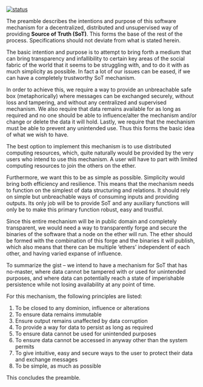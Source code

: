 [![status](https://img.shields.io/badge/status-Open-blue?style=for-the-badge&logo=appveyor)](https://img.shields.io/badge/status-Open-blue)

The preamble describes the intentions and purpose of this software mechanism for a decentralized, distributed and unsupervised way of providing **Source of Truth (SoT)**. This forms the base of the rest of the process. Specifications should not deviate from what is stated herein.

The basic intention and purpose is to attempt to bring forth a medium that can bring transparency and infallibility to certain key areas of the social fabric of the world that it seems to be struggling with, and to do it with as much simplicity as possible. In fact a lot of our issues can be eased, if we can have a completely trustworthy SoT mechanism.

In order to achieve this, we require a way to provide an unbreachable safe box (metaphorically) where messages can be exchanged securely, without loss and tampering, and without any centralized and supervised mechanism. We also require that data remains available for as long as required and no one should be able to influence/alter the mechanism and/or change or delete the data it will hold. Lastly, we require that the mechanism must be able to prevent any unintended use. Thus this forms the basic idea of what we wish to have.

The best option to implement this mechanism is to use distributed computing resources, which, quite naturally would be provided by the very users who intend to use this mechanism. A user will have to part with limited computing resources to join the others on the ether.

Furthermore, we want this to be as simple as possible. Simplicity would bring both efficiency and resilience. This means that the mechanism needs to function on the simplest of data structuring and relations. It should rely on simple but unbreachable ways of consuming inputs and providing outputs. Its only job will be to provide SoT and any auxiliary functions will only be to make this primary function robust, easy and trustful.

Since this entire mechanism will be in public domain and completely transparent, we would need a way to transparently forge and secure the binaries of the software that a node on the ether will run. The ether should be formed with the combination of this forge and the binaries it will publish, which also means that there can be multiple ‘ethers’ independent of each other, and having varied expanse of influence.

To summarize the gist – we intend to have a mechanism for SoT that has no-master, where data cannot be tampered with or used for unintended purposes, and where data can potentially reach a state of imperishable persistence while not losing availability at any point of time.

For this mechanism, the following principles are listed:

1. To be closed to any dominion, influence or alterations
2. To ensure data remains immutable
3. Ensure output remains unaffected by data corruption
4. To provide a way for data to persist as long as required
5. To ensure data cannot be used for unintended purposes
6. To ensure data cannot be accessed in anyway other than the system permits
7. To give intuitive, easy and secure ways to the user to protect their data and exchange messages
8. To be simple, as much as possible

This concludes the preamble.
